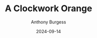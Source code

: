 ---
title: A Clockwork Orange
author: Anthony Burgess
score: 3
date: 2024-09-14
pages: 352
cover: http://books.google.com/books/content?id=OQ5uAAAAQBAJ&printsec=frontcover&img=1&zoom=1&source=gbs_api
link: https://play.google.com/store/books/details?id=OQ5uAAAAQBAJ
---